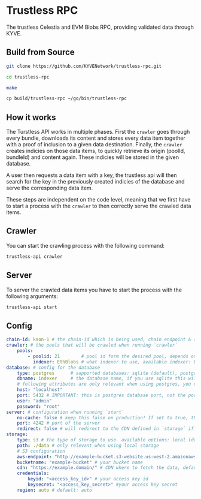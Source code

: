 # Trustless RPC

The trustless Celestia and EVM Blobs RPC, providing validated data through KYVE.

## Build from Source
```bash
git clone https://github.com/KYVENetwork/trustless-rpc.git

cd trustless-rpc

make

cp build/trustless-rpc ~/go/bin/trustless-rpc 
```

## How it works

The Turstless API works in multiple phases. First the `crawler` goes through every bundle, downloads its content and stores every data item together with a proof of inclusion to a given data destination. Finally, the `crawler` creates indicies on those data items, to quickly retrieve its origin (poolId, bundleId) and content again. These indicies will be stored in the given database.

A user then requests a data item with a key, the trustless api will then search for the key in the previously created indicies of the database and serve the corresponding data item.

These steps are independent on the code level, meaning that we first have to start a process with the `crawler` to then correctly serve the crawled data items.

## Crawler

You can start the crawling process with the following command:

```sh
trustless-api crawler
```

## Server

To server the crawled data items you have to start the process with the following arguments:

```sh
trustless-api start
```

## Config

```yml
chain-id: kaon-1 # the chain-id which is being used, chain endpoint & storage endpoints are based on that
crawler: # the pools that will be crawled when running `crawler`
    pools:
        - poolid: 21        # pool id form the desired pool, depends on the chain-id
          indexer: EthBlobs # what indexer to use, available indexer: EthBlobs
database: # config for the database
    type: postgres      # supported databases: sqlite (default), postgres
    dbname: indexer     # the database name, if you use sqlite this will the the database file. default: ./database.db
    # following attributes are only relevant when using postgres, you don't need them for sqlite
    host: "localhost"
    port: 5432 # IMPORTANT: this is postgres database port, not the port the app will use to serve
    user: "admin"
    password: "root"
server: # configuration when running `start`
    no-cache: false # keep this false on production! If set to true, the server will query the chain data live on request and download & build the relevant data 
    port: 4242 # port of the server
    redirect: false # will redirect to the CDN defined in `storage` if set to false the server will fetch the content on request and serve it directly
storage:
    type: s3 # the type of storage to use. available options: local (default), s3
    path: ./data # only relevant when using local storage
    # S3 configuration
    aws-endpoint: "http://example-bucket.s3-website.us-west-2.amazonaws.com/" # your R2 or AWS endpoint
    bucketname: "example-bucket" # your bucket name
    cdn: "https://example.domain/" # CDN where to fetch the data, default will be the aws-endpoint
    credentials:
        keyid: "<access_key_id>" # your access key id
        keysecret: "<access_key_secret>" #your access key secret
    region: auto # default: auto
```
